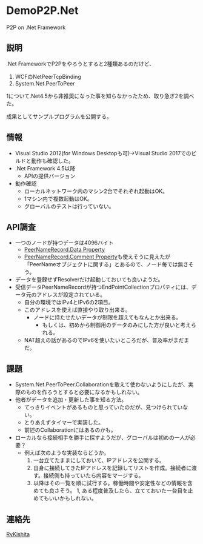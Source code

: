 # DemoP2P.Net

P2P on .Net Framework

## 説明

.Net FrameworkでP2Pをやろうとすると2種類あるのだけど、

1. WCFのNetPeerTcpBinding
2. System.Net.PeerToPeer

1について.Net4.5から非推奨になった事を知らなかったため、取り急ぎ2を調べた。

成果としてサンプルプログラムを公開する。

## 情報

- Visual Studio 2012(for Windows Desktopも可)→Visual Studio 2017でのビルドと動作も確認した。
- .Net Framework 4.5以降
  - APIの提供バージョン
- 動作確認
  - ローカルネットワーク内のマシン2台でそれぞれ起動はOK。
  - 1マシン内で複数起動はOK。
  - グローバルのテストは行っていない。

## API調査

- 一つのノードが持つデータは4096バイト
  - [PeerNameRecord.Data Property](https://docs.microsoft.com/ja-jp/dotnet/api/system.net.peertopeer.peernamerecord.data)
  - [PeerNameRecord.Comment Property](https://docs.microsoft.com/ja-jp/dotnet/api/system.net.peertopeer.peernamerecord.comment)も使えそうに見えたが「PeerNameオブジェクトに関する」とあるので、ノード毎では無さそう。
- データを登録せずResolverだけ起動しておいても良いようだ。
- 受信データPeerNameRecordが持つEndPointCollectionプロパティには、データ元のアドレスが設定されている。
  - 自分の環境ではIPv4とIPv6の2項目。
  - このアドレスを使えば直接やり取り出来る。
    - ノードに持たせたいデータが制限を超えてもなんとか出来る。
      - もしくは、初めから制御用のデータのみにした方が良いと考えられる。
  - NAT超えの話があるのでIPv6を使いたいところだが、普及率がまだまだ。

## 課題

- System.Net.PeerToPeer.Collaborationを敢えて使わないようにしたが、実際のものを作ろうとすると必要になるかもしれない。
- 他者がデータを追加・更新した事を知る方法。
  - てっきりイベントがあるものと思っていたのだが、見つけられていない。
  - とりあえずタイマーで実装した。
  - 前述のCollaborationにはあるのかも。
- ローカルなら接続相手を勝手に探すようだが、グローバルは初めの一人が必要？
  - 例えば次のような実装ならどうか。
    1. 一台立てたままにしておいて、IPアドレスを公開する。
    1. 自身に接続してきたIPアドレスを記録してリストを作成。接続者に渡す。接続側も持っていたら内容をマージする。
    1. 以降はその一覧を順に試行する。稼働時間や安定性などの情報を含めても良さそう。
    1, ある程度普及したら、立てておいた一台目を止めてもいいかもしれない。

## 連絡先

[RyKishita](https://twitter.com/RyKishita)
